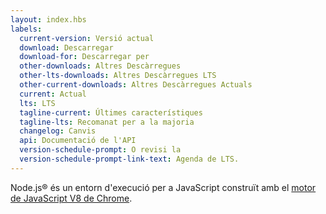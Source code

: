 ```yaml
---
layout: index.hbs
labels:
  current-version: Versió actual
  download: Descarregar
  download-for: Descarregar per
  other-downloads: Altres Descàrregues
  other-lts-downloads: Altres Descàrregues LTS
  other-current-downloads: Altres Descàrregues Actuals
  current: Actual
  lts: LTS
  tagline-current: Últimes característiques
  tagline-lts: Recomanat per a la majoria
  changelog: Canvis
  api: Documentació de l'API
  version-schedule-prompt: O revisi la
  version-schedule-prompt-link-text: Agenda de LTS.
---
```


Node.js® és un entorn d'execució per a JavaScript construït amb el [motor de JavaScript V8 de Chrome](https://developers.google.com/v8/).
